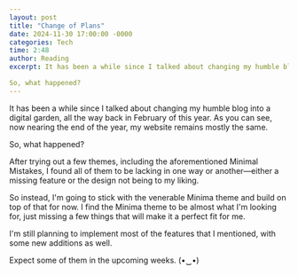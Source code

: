 ```yaml
---
layout: post
title: "Change of Plans"
date: 2024-11-30 17:00:00 -0000
categories: Tech
time: 2:48
author: Reading
excerpt: It has been a while since I talked about changing my humble blog into a digital garden, all the way back in February of this year. As you can see, now nearing the end of the year, my website remains mostly the same.

So, what happened?
---
```


It has been a while since I talked about changing my humble blog into a digital garden, all the way back in February of this year. As you can see, now nearing the end of the year, my website remains mostly the same.

So, what happened?

After trying out a few themes, including the aforementioned Minimal Mistakes, I found all of them to be lacking in one way or another—either a missing feature or the design not being to my liking.

So instead, I'm going to stick with the venerable Minima theme and build on top of that for now. I find the Minima theme to be almost what I'm looking for, just missing a few things that will make it a perfect fit for me.

I'm still planning to implement most of the features that I mentioned, with some new additions as well.

Expect some of them in the upcoming weeks. (•‿•)